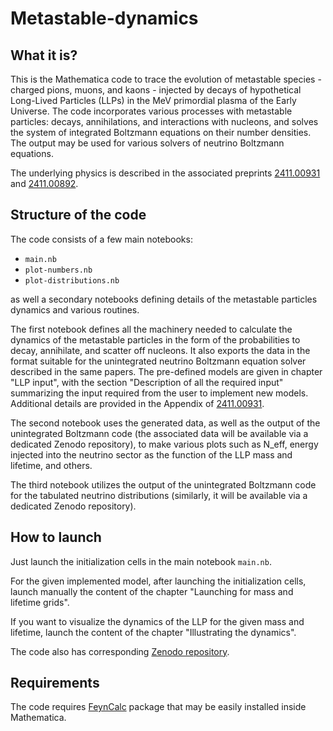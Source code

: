 # Metastable-dynamics

## What it is?

This is the Mathematica code to trace the evolution of metastable species - charged pions, muons, and kaons - injected by decays of hypothetical Long-Lived Particles (LLPs) in the MeV primordial plasma of the Early Universe. The code incorporates various processes with metastable particles: decays, annihilations, and interactions with nucleons, and solves the system of integrated Boltzmann equations on their number densities. The output may be used for various solvers of neutrino Boltzmann equations.

The underlying physics is described in the associated preprints [2411.00931](https://arxiv.org/abs/2411.00931) and [2411.00892](https://arxiv.org/abs/2411.00892). 

## Structure of the code

The code consists of a few main notebooks:

* <dt><code>main.nb</code></dt>
* <dt><code>plot-numbers.nb</code></dt>
* <dt><code>plot-distributions.nb</code></dt>

as well a secondary notebooks defining details of the metastable particles dynamics and various routines. 

The first notebook defines all the machinery needed to calculate the dynamics of the metastable particles in the form of the probabilities to decay, annihilate, and scatter off nucleons. It also exports the data in the format suitable for the unintegrated neutrino Boltzmann equation solver described in the same papers. The pre-defined models are given in chapter "LLP input", with the section "Description of all the required input" summarizing the input required from the user to implement new models. Additional details are provided in the Appendix of [2411.00931](https://arxiv.org/abs/2411.00931). 

The second notebook uses the generated data, as well as the output of the unintegrated Boltzmann code (the associated data will be available via a dedicated Zenodo repository), to make various plots such as N_eff, energy injected into the neutrino sector as the function of the LLP mass and lifetime, and others.

The third notebook utilizes the output of the unintegrated Boltzmann code for the tabulated neutrino distributions (similarly, it will be available via a dedicated Zenodo repository). 

## How to launch

Just launch the initialization cells in the main notebook <code>main.nb</code>.

For the given implemented model, after launching the initialization cells, launch manually the content of the chapter "Launching for mass and lifetime grids". 

If you want to visualize the dynamics of the LLP for the given mass and lifetime, launch the content of the chapter "Illustrating the dynamics".

The code also has corresponding [Zenodo repository](https://doi.org/10.5281/zenodo.14020343).


## Requirements

The code requires [FeynCalc](https://feyncalc.github.io/) package that may be easily installed inside Mathematica.